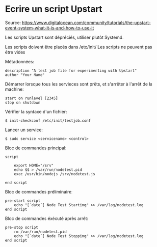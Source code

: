 # Ecrire un script Upstart

Source: https://www.digitalocean.com/community/tutorials/the-upstart-event-system-what-it-is-and-how-to-use-it

Les scripts Upstart sont dépréciés, utiliser plutôt Systemd. 

Les scripts doivent être placés dans /etc/init/
Les scripts ne peuvent pas être vides

Métadonnées:

    description "A test job file for experimenting with Upstart"
    author "Your Name"

Démarrer lorsque tous les servieces sont prêts, et s'arrêter à l'arrêt de la machine:

    start on runlevel [2345]
    stop on shutdown

Vérifier la syntaxe d'un fichier:

    $ init-checkconf /etc/init/testjob.conf

Lancer un service:

    $ sudo service <servicename> <control>

Bloc de commandes principal:

    script

        export HOME="/srv"
        echo $$ > /var/run/nodetest.pid
        exec /usr/bin/nodejs /srv/nodetest.js

    end script

Bloc de commandes préliminaire:

    pre-start script
        echo "[`date`] Node Test Starting" >> /var/log/nodetest.log
    end script

Bloc de commandes éxécuté après arrêt:

    pre-stop script
        rm /var/run/nodetest.pid
        echo "[`date`] Node Test Stopping" >> /var/log/nodetest.log
    end script

